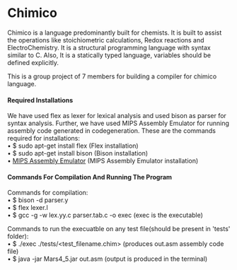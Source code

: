 
# Chimico

Chimico is a language predominantly built for chemists. It is built to assist
the operations like stoichiometric calculations, Redox reactions and ElectroChemistry. It is a structural programming language with syntax similar to C. Also, It is a statically typed language, variables should be defined explicitly.

This is a group project of 7 members for building a compiler for chimico language.


####                        Required Installations

We have used flex as lexer for lexical analysis and used bison as parser for syntax analysis.
Further, we have used MIPS Assembly Emulator for running assembly code generated in codegeneration.
These are the commands required for installations:  
• $ sudo apt-get install flex   (Flex installation)  
• $ sudo apt-get install bison (Bison installation)  
• [MIPS Assembly Emulator](https://courses.missouristate.edu/kenvollmar/mars/MARS_4_5_Aug2014/Mars4_5.jar)    (MIPS Assembly Emulator installation)  

####                  Commands For Compilation And Running The Program

Commands for compilation:  
• $ bison -d parser.y  
• $ flex lexer.l  
• $ gcc -g -w lex.yy.c parser.tab.c -o exec  (exec is the executable)  

Commands to run the execuatble on any test file(should be present in 'tests' folder):  
• $ ./exec ./tests/<test_filename.chim>  (produces out.asm assembly code file)  
• $ java -jar Mars4_5.jar out.asm (output is produced in the terminal)  


